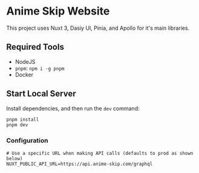 # Anime Skip Website

This project uses Nuxt 3, Dasiy UI, Pinia, and Apollo for it's main libraries.

## Required Tools

- NodeJS
- `pnpm`: `npm i -g pnpm`
- Docker

## Start Local Server

Install dependencies, and then run the `dev` command:

```bash
pnpm install
pnpm dev
```

### Configuration

```env
# Use a specific URL when making API calls (defaults to prod as shown below)
NUXT_PUBLIC_API_URL=https://api.anime-skip.com/graphql
```
